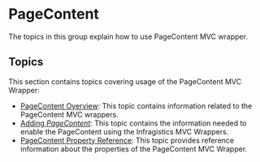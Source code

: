 ﻿<!--
|metadata|
{
    "fileName": "pagecontent",
    "controlName": "PageContent",
    "tags": ["Getting Started","Layouts","MVC"]
}
|metadata|
-->

# PageContent

The topics in this group explain how to use PageContent MVC wrapper.

## Topics

This section contains topics covering usage of the PageContent MVC Wrapper:

- [PageContent Overview](PageContent-Overview.html): This topic contains information related to the PageContent MVC wrappers.
- [Adding *PageContent*](Adding-PageContent.html): This topic contains the information needed to enable the PageContent using the Infragistics MVC Wrappers.
- [PageContent Property Reference](PageContent-Property-Reference.html): This topic provides reference information about the properties of the PageContent MVC Wrapper.





 

 


